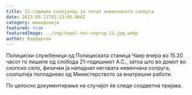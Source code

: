 ```yaml
---
title: 21-годишен скопјанец ја тепал невенчаната сопруга
date: 2023-05-11T01:13:05.966Z
category: македонија
featured: true
featuredImage: ../img/tepal-nev-soprug-21.jpg.webp
author: Вардарски
---
```

Полициски службеници од Полициската станица Чаир вчера во 15.20 часот го лишиле од слобода 21-годишниот А.С., затоа што во домот во скопско село, физички ја нападнал неговата невенчана сопруга, соопштија попладнево од Министерството за внатрешни работи. 

По целосно документирање на случајот ќе следи соодветна пријава.